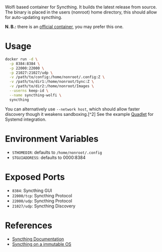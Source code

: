 Wolfi based container for Syncthing. It builds the latest release from source. The binary is placed in the users (nonroot) home directory, this should allow for auto-updating syncthing.

**N. B.:** there is an [official container](https://hub.docker.com/r/syncthing/syncthing), you may prefer this one.

# Usage

```sh
docker run -d \
  -p 8384:8384 \
  -p 22000:22000 \
  -p 21027:21027/udp \
  -v /path/to/config:/home/nonroot/.config:Z \
  -v /path/to/dir1:/home/nonroot/Sync:Z \
  -v /path/to/dir2:/home/nonroot/Images \
  --userns keep-id \
  --name syncthing-wolfi \
  syncthing
```

You can alternatively use `--network host`, which should allow faster discovery though it weakens sandboxing.[^2] See the example [Quadlet](./quadlet/syncthing.container) for Systemd integration.

# Environment Variables

- `STHOMEDIR`: defaults to `/home/nonroot/.config`
- `STGUIADDRESS`: defaults to 0000:8384

# Exposed Ports

- `8384`: Syncthing GUI
- `22000/tcp`: Syncthing Protocol
- `22000/udp`: Syncthing Protocol
- `21027/udp`: Syncthing Discovery

# References

- [Syncthing Documentation](https://docs.syncthing.net/)
- [Syncthing on a immutable OS](https://mmarco94.github.io/linux-guides/immutable-os/syncthing.html)